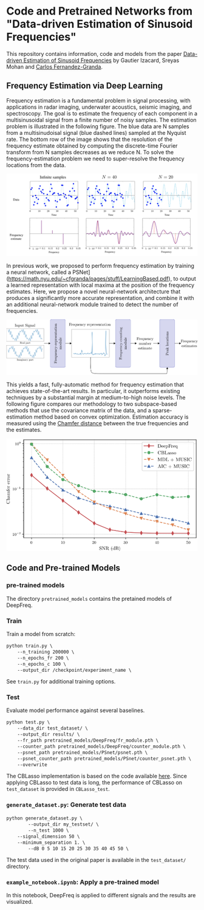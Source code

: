 # Code and Pretrained Networks from <br>"Data-driven Estimation of Sinusoid Frequencies"

This repository contains information, code and models from the paper [Data-driven Estimation of Sinusoid Frequencies](https://arxiv.org/abs/1906.00823) by Gautier Izacard, Sreyas Mohan and [Carlos Fernandez-Granda](https://cims.nyu.edu/~cfgranda/).

## Frequency Estimation via Deep Learning

Frequency estimation is a fundamental problem in signal processing, with applications in radar imaging, underwater acoustics, seismic imaging, and spectroscopy. The goal is to estimate the frequency of each component in a multisinusoidal signal from a finite number of noisy samples. The estimation problem is illustrated in the following figure. The blue data are N samples from a multisinudoisal signal (blue dashed lines) sampled at the Nyquist rate. The bottom row of the image shows that the resolution of the frequency estimate obtained by computing the discrete-time Fourier transform from N samples decreases as we reduce N. To solve the frequency-estimation problem we need to super-resolve the frequency locations from the data.

![problem_illustration](./figures/problem_illustration.png) 

In previous work, we proposed to perform frequency estimation by training a neural network, called a PSNet](https://math.nyu.edu/~cfgranda/pages/stuff/LearningBased.pdf), to output a learned representation with local maxima at the position of the frequency estimates. Here, we propose a novel neural-network architecture that produces a significantly more accurate representation, and combine it with an additional neural-network module trained to detect the number of frequencies. 

![architecture](./figures/model.png) 


This yields a fast, fully-automatic method for frequency estimation that achieves state-of-the-art results. In particular, it outperforms existing techniques by a substantial margin at medium-to-high noise levels. The following figure compares our methodology to two subspace-based methods that use the covariance matrix of the data, and a sparse-estimation method based on convex optimization. Estimation accuracy is measured using the [Chamfer distance](https://www.sciencedirect.com/science/article/pii/0734189X84900355) between the true frequencies and the estimates. 

<p align="center"> <img src="./figures/endtoend.png" width='700'></p>


## Code and Pre-trained Models

### pre-trained models
The directory `pretrained_models` contains the pretained models of DeepFreq. 

### Train
Train a model from scratch:

```shell
python train.py \
	--n_training 200000 \
	--n_epochs_fr 200 \
	--n_epochs_c 100 \
	--output_dir /checkpoint/experiment_name \
```

See `train.py` for additional training options.

### Test

Evaluate model performance against several baselines.


```shell
python test.py \
	--data_dir test_dataset/ \
  	--output_dir results/ \
  	--fr_path pretrained_models/DeepFreq/fr_module.pth \
  	--counter_path pretrained_models/DeepFreq/counter_module.pth \
  	--psnet_path pretrained_models/PSnet/psnet.pth \
	--psnet_counter_path pretrained_models/PSnet/counter_psnet.pth \
	--overwrite
```

The CBLasso implementation is based on the code available [here](http://www.lsta.upmc.fr/boyer/codes/html_CBlasso_vs_Blasso/script_example1_CBlasso_vs_Blasso.html). Since applying CBLasso to test data is long, the performance of CBLasso on `test_dataset` is provided in `CBLasso_test`.


### `generate_dataset.py`: Generate test data


```shell
python generate_dataset.py \
    	--output_dir my_testset/ \
    	--n_test 1000 \
	--signal_dimension 50 \
   	--minimum_separation 1. \
    	--dB 0 5 10 15 20 25 30 35 40 45 50 \
```

The test data used in the original paper is available in the `test_dataset/` directory.

### `example_notebook.ipynb`: Apply a pre-trained model

In this notebook, DeepFreq is applied to different signals and the results are visualized. 

